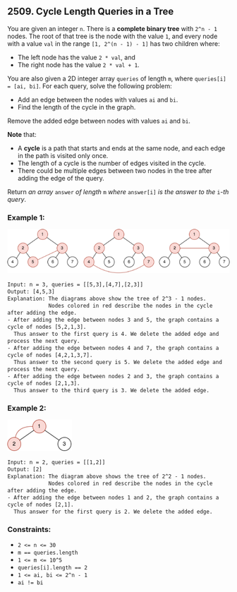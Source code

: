 ## 2509. Cycle Length Queries in a Tree

You are given an integer ```n```. There is a **complete binary tree** with ```2^n - 1``` nodes. The root of that tree is the node with the value ```1```, and every node with a value ```val``` in the range ```[1, 2^(n - 1) - 1]``` has two children where:

* The left node has the value ```2 * val```, and
* The right node has the value ```2 * val + 1```.

You are also given a 2D integer array ```queries``` of length ```m```, where ```queries[i] = [ai, bi]```. For each query, solve the following problem:

* Add an edge between the nodes with values ```ai``` and ```bi```.
* Find the length of the cycle in the graph.

Remove the added edge between nodes with values ```ai``` and ```bi```.

**Note** that:

* A **cycle** is a path that starts and ends at the same node, and each edge in the path is visited only once.
* The length of a cycle is the number of edges visited in the cycle.
* There could be multiple edges between two nodes in the tree after adding the edge of the query.

Return *an array* ```answer``` *of length* ```m``` *where* ```answer[i]``` *is the answer to the* ```i```*-th query*.

### Example 1:

![Example 1](images/example1.png)

```
Input: n = 3, queries = [[5,3],[4,7],[2,3]]
Output: [4,5,3]
Explanation: The diagrams above show the tree of 2^3 - 1 nodes.
             Nodes colored in red describe the nodes in the cycle after adding the edge.
- After adding the edge between nodes 3 and 5, the graph contains a cycle of nodes [5,2,1,3].
  Thus answer to the first query is 4. We delete the added edge and process the next query.
- After adding the edge between nodes 4 and 7, the graph contains a cycle of nodes [4,2,1,3,7].
  Thus answer to the second query is 5. We delete the added edge and process the next query.
- After adding the edge between nodes 2 and 3, the graph contains a cycle of nodes [2,1,3].
  Thus answer to the third query is 3. We delete the added edge.
```
### Example 2:

![Example 2](images/example2.png)

```
Input: n = 2, queries = [[1,2]]
Output: [2]
Explanation: The diagram above shows the tree of 2^2 - 1 nodes.
             Nodes colored in red describe the nodes in the cycle after adding the edge.
- After adding the edge between nodes 1 and 2, the graph contains a cycle of nodes [2,1].
  Thus answer for the first query is 2. We delete the added edge.
```

### Constraints:

* ```2 <= n <= 30```
* ```m == queries.length```
* ```1 <= m <= 10^5```
* ```queries[i].length == 2```
* ```1 <= ai, bi <= 2^n - 1```
* ```ai != bi```